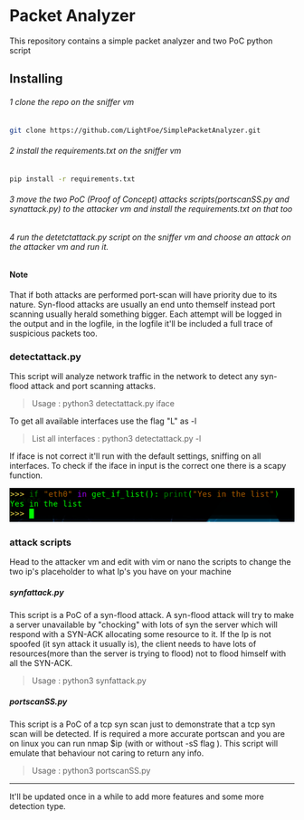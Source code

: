 # Packet Analyzer

This repository contains a simple packet analyzer and two PoC python script

## Installing 

###### 1 clone the repo on the sniffer vm

```bash
git clone https://github.com/LightFoe/SimplePacketAnalyzer.git
```

###### 2 install the requirements.txt on the sniffer vm

```bash
pip install -r requirements.txt
```

###### 3 move the two PoC (Proof of Concept) attacks scripts(portscanSS.py and synattack.py) to the attacker vm and install the requirements.txt on that too

###### 4 run the detetctattack.py script on the sniffer vm and choose an attack on the attacker vm and run it.

#### Note 
That if both attacks are performed port-scan will have priority due to its nature. Syn-flood attacks are usually an end unto themself instead port scanning usually herald something bigger.
Each attempt will be logged in the output and in the logfile, in the logfile it'll be included a full trace of suspicious packets too.

### detectattack.py

This script will analyze network traffic in the network to detect any syn-flood attack and port scanning attacks.


> Usage : python3 detectattack.py iface

To get all available interfaces use the flag "L" as -l

> List all interfaces : python3 detectattack.py -l

If iface is not correct it'll run with the default settings, sniffing on all interfaces.
To check if the iface in input is the correct one there is a scapy function.

![](img/if_list.png "if_list.png")



### attack scripts

Head to the attacker vm and edit with vim or nano the scripts to change the two ip's placeholder to what Ip's you have on your machine

##### synfattack.py

This script is a PoC of a syn-flood attack. A syn-flood attack will try to make a server unavailable by "chocking" with lots of syn the server which will respond with a SYN-ACK allocating some resource to it. If the Ip is not spoofed (it syn attack it usually is), the client needs to have lots of resources(more than the server is trying to flood) not to flood himself with all the SYN-ACK.

> Usage : python3 synfattack.py

##### portscanSS.py

This script is a PoC of a tcp syn scan just to demonstrate that a tcp syn scan will be detected. If is required a more accurate portscan and you are on linux you can run nmap $ip (with or without -sS flag ). This script will emulate that behaviour not caring to return any info.

> Usage : python3 portscanSS.py


-----------------

It'll be updated once in a while to add more features and some more detection type.



